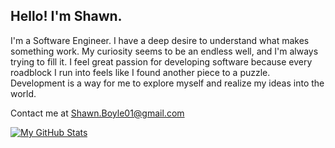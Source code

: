 ## Hello! I'm Shawn.

I'm a Software Engineer. I have a deep desire to understand what makes something work. My curiosity seems to be an endless well, and I'm always trying to fill it. I feel great passion for developing software because every roadblock I run into feels like I found another piece to a puzzle. Development is a way for me to explore myself and realize my ideas into the world.

Contact me at Shawn.Boyle01@gmail.com

[![My GitHub Stats](https://github-readme-stats.vercel.app/api/?username=ShawnBoyle7&count_private=true&theme=tokyonight&showicons=true)]()
